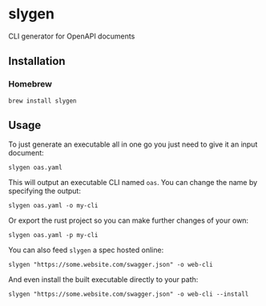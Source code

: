 # slygen

CLI generator for OpenAPI documents

## Installation

### Homebrew

```shell
brew install slygen
```

## Usage

To just generate an executable all in one go you just need to give it an input document:

```shell
slygen oas.yaml
```

This will output an executable CLI named `oas`. You can change the name by specifying the output:

```shell
slygen oas.yaml -o my-cli
```

Or export the rust project so you can make further changes of your own:

```shell
slygen oas.yaml -p my-cli
```

You can also feed `slygen` a spec hosted online:
```shell
slygen "https://some.website.com/swagger.json" -o web-cli
```

And even install the built executable directly to your path:
```shell
slygen "https://some.website.com/swagger.json" -o web-cli --install
```